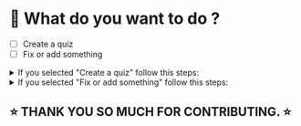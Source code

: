 # 🦊 What do you want to do ?

- [ ] Create a quiz
- [ ] Fix or add something

<details>

<summary>If you selected "Create a quiz" follow this steps:</summary>

### · What is the quiz about ?

- [ ] JavaScript
- [ ] CSS
- [ ] UI
- [ ] Otro

### · Title (e.g. Closures in JavaScript.)

### · Question (e.g. What is the output of the following code ?)

### · Main question code (or image if the quiz is related to CSS, UI... or if you want it.)

### · Answer options (It can be code or words like `undefined`.)

A.
B.
C.

### · Correct answer.

- [ ] A
- [ ] B
- [ ] C

### · Links you used for explanation.

### · Links to read more (Optional)

### · Your handle of Twitter, Instagram, GitHub, LinkedIn and/or other.

</details>

<details>

<summary>If you selected "Fix or add something" follow this steps:</summary>

### · Current behavior

### · Expected behavior

</details>

## ⭐️ **THANK YOU SO MUCH FOR CONTRIBUTING.** ⭐️
